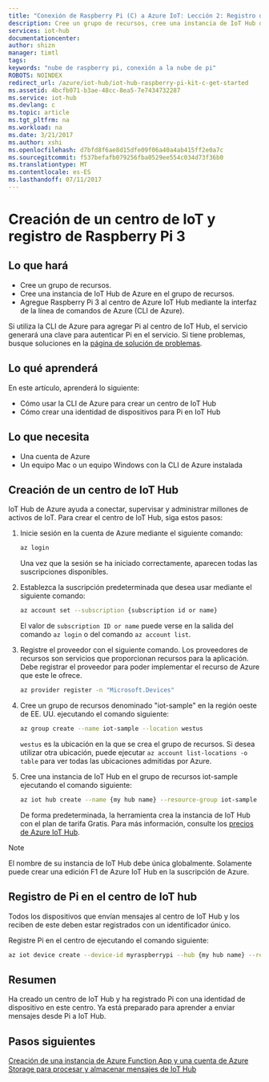 ```yaml
---
title: "Conexión de Raspberry Pi (C) a Azure IoT: Lección 2: Registro del dispositivo | Microsoft Docs"
description: Cree un grupo de recursos, cree una instancia de IoT Hub de Azure y registre Pi en IoT Hub de Azure mediante la CLI de Azure.
services: iot-hub
documentationcenter: 
author: shizn
manager: timtl
tags: 
keywords: "nube de raspberry pi, conexión a la nube de pi"
ROBOTS: NOINDEX
redirect_url: /azure/iot-hub/iot-hub-raspberry-pi-kit-c-get-started
ms.assetid: 4bcfb071-b3ae-48cc-8ea5-7e7434732287
ms.service: iot-hub
ms.devlang: c
ms.topic: article
ms.tgt_pltfrm: na
ms.workload: na
ms.date: 3/21/2017
ms.author: xshi
ms.openlocfilehash: d7bfd8f6ae8d15dfe09f06a40a4ab415ff2e0a7c
ms.sourcegitcommit: f537befafb079256fba0529ee554c034d73f36b0
ms.translationtype: MT
ms.contentlocale: es-ES
ms.lasthandoff: 07/11/2017
---
```

# <a name="create-your-iot-hub-and-register-raspberry-pi-3"></a>Creación de un centro de IoT y registro de Raspberry Pi 3
## <a name="what-you-will-do"></a>Lo que hará
* Cree un grupo de recursos.
* Cree una instancia de IoT Hub de Azure en el grupo de recursos.
* Agregue Raspberry Pi 3 al centro de Azure IoT Hub mediante la interfaz de la línea de comandos de Azure (CLI de Azure).

Si utiliza la CLI de Azure para agregar Pi al centro de IoT Hub, el servicio generará una clave para autenticar Pi en el servicio. Si tiene problemas, busque soluciones en la [página de solución de problemas](iot-hub-raspberry-pi-kit-c-troubleshooting.md).

## <a name="what-you-will-learn"></a>Lo qué aprenderá
En este artículo, aprenderá lo siguiente:
* Cómo usar la CLI de Azure para crear un centro de IoT Hub
* Cómo crear una identidad de dispositivos para Pi en IoT Hub

## <a name="what-you-need"></a>Lo que necesita
* Una cuenta de Azure
* Un equipo Mac o un equipo Windows con la CLI de Azure instalada

## <a name="create-your-iot-hub"></a>Creación de un centro de IoT Hub
IoT Hub de Azure ayuda a conectar, supervisar y administrar millones de activos de IoT. Para crear el centro de IoT Hub, siga estos pasos:

1. Inicie sesión en la cuenta de Azure mediante el siguiente comando:

   ```bash
   az login
   ```

   Una vez que la sesión se ha iniciado correctamente, aparecen todas las suscripciones disponibles.

2. Establezca la suscripción predeterminada que desea usar mediante el siguiente comando:

   ```bash
   az account set --subscription {subscription id or name}
   ```

   El valor de `subscription ID or name` puede verse en la salida del comando `az login` o del comando `az account list`.

3. Registre el proveedor con el siguiente comando. Los proveedores de recursos son servicios que proporcionan recursos para la aplicación. Debe registrar el proveedor para poder implementar el recurso de Azure que este le ofrece.

   ```bash
   az provider register -n "Microsoft.Devices"
   ```
4. Cree un grupo de recursos denominado "iot-sample" en la región oeste de EE. UU. ejecutando el comando siguiente:

   ```bash
   az group create --name iot-sample --location westus
   ```

   `westus` es la ubicación en la que se crea el grupo de recursos. Si desea utilizar otra ubicación, puede ejecutar `az account list-locations -o table` para ver todas las ubicaciones admitidas por Azure.
 
5. Cree una instancia de IoT Hub en el grupo de recursos iot-sample ejecutando el comando siguiente:

   ```bash
   az iot hub create --name {my hub name} --resource-group iot-sample
   ```

   De forma predeterminada, la herramienta crea la instancia de IoT Hub con el plan de tarifa Gratis. Para más información, consulte los [precios de Azure IoT Hub](https://azure.microsoft.com/pricing/details/iot-hub/).

> [!NOTE]
> El nombre de su instancia de IoT Hub debe única globalmente. Solamente puede crear una edición F1 de Azure IoT Hub en la suscripción de Azure.

## <a name="register-pi-in-your-iot-hub"></a>Registro de Pi en el centro de IoT hub
Todos los dispositivos que envían mensajes al centro de IoT Hub y los reciben de este deben estar registrados con un identificador único.

Registre Pi en el centro de ejecutando el comando siguiente:

```bash
az iot device create --device-id myraspberrypi --hub {my hub name} --resource-group iot-sample
```

## <a name="summary"></a>Resumen
Ha creado un centro de IoT Hub y ha registrado Pi con una identidad de dispositivo en este centro. Ya está preparado para aprender a enviar mensajes desde Pi a IoT Hub.

## <a name="next-steps"></a>Pasos siguientes
[Creación de una instancia de Azure Function App y una cuenta de Azure Storage para procesar y almacenar mensajes de IoT Hub](iot-hub-raspberry-pi-kit-c-lesson3-deploy-resource-manager-template.md)

